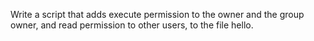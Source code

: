 Write a script that adds execute permission to the owner and the group owner, and read permission to other users, to the file hello.
